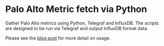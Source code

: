 # Palo Alto Metric fetch via Python
Gather Palo Alto metrics using Python, Telegraf and InfluxDB. The scripts are designed to be run via Telegraf and output InfluxDB format data.

Please see the [blog post](https://blog.networkers.fi/posts/panos-telegraf/) for more detail on usage.
